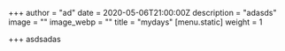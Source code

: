 +++
author = "ad"
date = 2020-05-06T21:00:00Z
description = "adasds"
image = ""
image_webp = ""
title = "mydays"
[menu.static]
weight = 1

+++
asdsadas